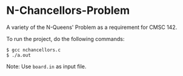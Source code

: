 # N-Chancellors-Problem
A variety of the N-Queens' Problem as a requirement for CMSC 142.

To run the project, do the following commands:
```
$ gcc nchancellors.c
$ ./a.out
```

Note: Use `board.in` as input file.